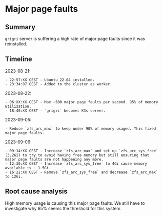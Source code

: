 # Major page faults

## Summary

`grigri` server is suffering a high rate of major page faults since it was reinstalled.

## Timeline

2023-08-21:

    - 22:57:XX CEST - Ubuntu 22.04 installed.
    - 23:34:07 CEST - Added to the cluster as worker.

2023-08-22:

    - 06:XX:XX CEST - Max ~500 major page faults per second. 95% of memory utilization.
    - 18:40:XX CEST - `grigri` becomes K3s server.

2023-09-05:

    - Reduce `zfs_arc_max` to keep under 90% of memory usaged. This fixed major page faults.

2023-09-06:

    - 09:14:XX CEST - Increase `zfs_arc_max` and set up `zfs_arc_sys_free` (3.2Gi) to try to avoid having free memory but still ensuring that major page faults are not happening any more.
    - 12:30:XX CEST - Increase `zfs_arc_sys_free` to 4Gi cause memory available is ~ 1.5Gi.
    - 16:22:XX CEST - Remove `zfs_arc_sys_free` and decrease `zfs_arc_max` to 12Gi.

## Root cause analysis

High memory usage is causing this major page faults. We still have to investigate why 95% seems the
threshold for this system.
